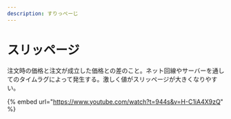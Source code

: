 ```yaml
---
description: すりっぺーじ
---
```


# スリッページ

注文時の価格と注文が成立した価格との差のこと。ネット回線やサーバーを通してのタイムラグによって発生する。激しく値がスリッページが大きくなりやすい。



{% embed url="https://www.youtube.com/watch?t=944s&v=H-C1iA4X9zQ" %}
